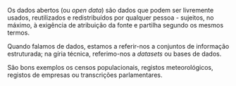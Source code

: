 Os dados abertos (ou _open data_) são dados que podem ser livremente usados, reutilizados e redistribuídos por qualquer pessoa - sujeitos, no máximo, à exigência de atribuição da fonte e partilha segundo os mesmos termos.

Quando falamos de dados, estamos a referir-nos a conjuntos de informação estruturada; na gíria técnica, referimo-nos a _datasets_ ou bases de dados. 

São bons exemplos os censos populacionais, registos meteorológicos, registos de empresas ou transcrições parlamentares.
